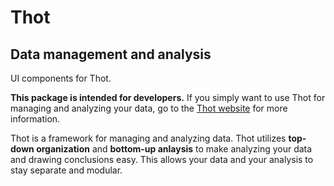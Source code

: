 # Thot
## Data management and analysis

UI components for Thot.

**This package is intended for developers.**
If you simply want to use Thot for managing and analyzing your data, go to the [Thot website](https://thot-data.com) for more information.

Thot is a framework for managing and analyzing data.
Thot utilizes **top-down organization** and **bottom-up anlaysis** to make analyzing your data and drawing conclusions easy.
This allows your data and your analysis to stay separate and modular.
